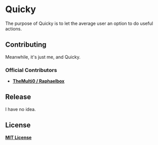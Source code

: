 # Quicky

The purpose of Quicky is to let the average user an option to do useful actions.

## Contributing

Meanwhile, it's just me, and Quicky.

### Official Contributors
* [**TheMulti0 / Raphaelbox**](https://github.com/TheMulti0)

## Release

I have no idea.

## License
[**MIT License**](https://github.com/TheMulti0/Quicky/blob/master/LICENSE)
